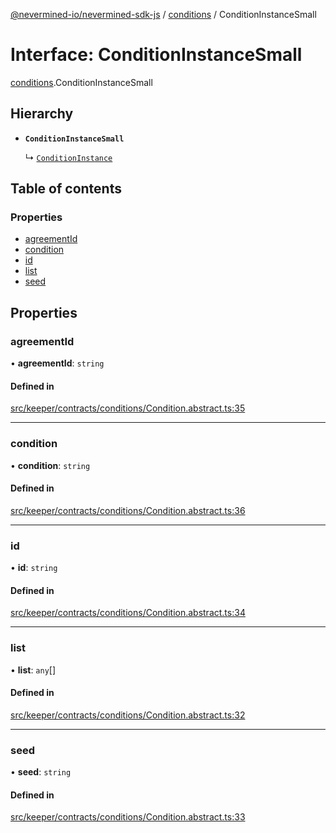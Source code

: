 [@nevermined-io/nevermined-sdk-js](../code-reference.md) / [conditions](../modules/conditions.md) / ConditionInstanceSmall

# Interface: ConditionInstanceSmall

[conditions](../modules/conditions.md).ConditionInstanceSmall

## Hierarchy

- **`ConditionInstanceSmall`**

  ↳ [`ConditionInstance`](conditions.ConditionInstance.md)

## Table of contents

### Properties

- [agreementId](conditions.ConditionInstanceSmall.md#agreementid)
- [condition](conditions.ConditionInstanceSmall.md#condition)
- [id](conditions.ConditionInstanceSmall.md#id)
- [list](conditions.ConditionInstanceSmall.md#list)
- [seed](conditions.ConditionInstanceSmall.md#seed)

## Properties

### agreementId

• **agreementId**: `string`

#### Defined in

[src/keeper/contracts/conditions/Condition.abstract.ts:35](https://github.com/nevermined-io/sdk-js/blob/3b3ce30/src/keeper/contracts/conditions/Condition.abstract.ts#L35)

___

### condition

• **condition**: `string`

#### Defined in

[src/keeper/contracts/conditions/Condition.abstract.ts:36](https://github.com/nevermined-io/sdk-js/blob/3b3ce30/src/keeper/contracts/conditions/Condition.abstract.ts#L36)

___

### id

• **id**: `string`

#### Defined in

[src/keeper/contracts/conditions/Condition.abstract.ts:34](https://github.com/nevermined-io/sdk-js/blob/3b3ce30/src/keeper/contracts/conditions/Condition.abstract.ts#L34)

___

### list

• **list**: `any`[]

#### Defined in

[src/keeper/contracts/conditions/Condition.abstract.ts:32](https://github.com/nevermined-io/sdk-js/blob/3b3ce30/src/keeper/contracts/conditions/Condition.abstract.ts#L32)

___

### seed

• **seed**: `string`

#### Defined in

[src/keeper/contracts/conditions/Condition.abstract.ts:33](https://github.com/nevermined-io/sdk-js/blob/3b3ce30/src/keeper/contracts/conditions/Condition.abstract.ts#L33)
